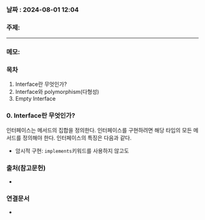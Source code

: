 
### 날짜 : 2024-08-01 12:04

### 주제: 

---
### 메모: 
### 목차
1. Interface란 무엇인가?
2. Interface와 polymorphism(다형성)
3. Empty Interface

### 0. Interface란 무엇인가?
인터페이스는 메서드의 집합을 정의한다. 인터페이스를 구현하려면 해당 타입의 모든 메서드를 정의해야 한다. 인터페이스의 특징은 다음과 같다.
- 암시적 구현: ```implements```키워드를 사용하지 않고도 
### 출처(참고문헌)
-

### 연결문서
-